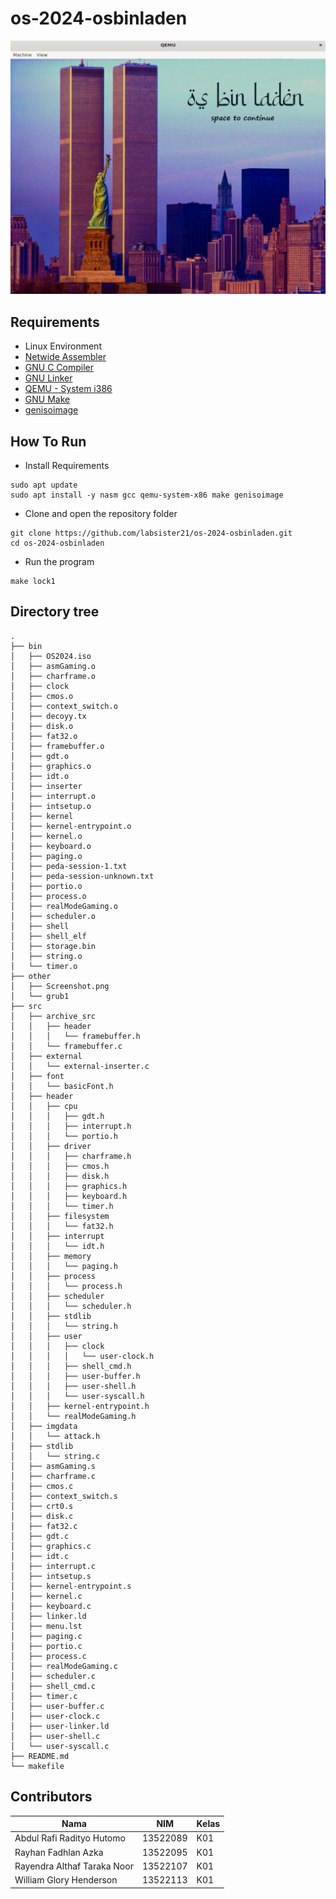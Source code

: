 # os-2024-osbinladen
![](other/Screenshot.png)

## Requirements
- Linux Environment
- [Netwide Assembler](https://www.nasm.us/) 
- [GNU C Compiler](https://man7.org/linux/man-pages/man1/gcc.1.html) 
- [GNU Linker](https://linux.die.net/man/1/ld)
- [QEMU - System i386](https://www.qemu.org/docs/master/system/target-i386.html) 
- [GNU Make](https://www.gnu.org/software/make/)
- [genisoimage](https://linux.die.net/man/1/genisoimage)

## How To Run

- Install Requirements
```
sudo apt update
sudo apt install -y nasm gcc qemu-system-x86 make genisoimage
```
- Clone and open the repository folder
```
git clone https://github.com/labsister21/os-2024-osbinladen.git
cd os-2024-osbinladen
```
- Run the program
```
make lock1
```

## Directory tree
```
.
├── bin
│   ├── OS2024.iso
│   ├── asmGaming.o
│   ├── charframe.o
│   ├── clock
│   ├── cmos.o
│   ├── context_switch.o
│   ├── decoyy.tx
│   ├── disk.o
│   ├── fat32.o
│   ├── framebuffer.o
│   ├── gdt.o
│   ├── graphics.o
│   ├── idt.o
│   ├── inserter
│   ├── interrupt.o
│   ├── intsetup.o
│   ├── kernel
│   ├── kernel-entrypoint.o
│   ├── kernel.o
│   ├── keyboard.o
│   ├── paging.o
│   ├── peda-session-1.txt
│   ├── peda-session-unknown.txt
│   ├── portio.o
│   ├── process.o
│   ├── realModeGaming.o
│   ├── scheduler.o
│   ├── shell
│   ├── shell_elf
│   ├── storage.bin
│   ├── string.o
│   └── timer.o
├── other
│   ├── Screenshot.png
│   └── grub1
├── src
│   ├── archive_src
│   │   ├── header
│   │   │   └── framebuffer.h
│   │   └── framebuffer.c
│   ├── external
│   │   └── external-inserter.c
│   ├── font
│   │   └── basicFont.h
│   ├── header
│   │   ├── cpu
│   │   │   ├── gdt.h
│   │   │   ├── interrupt.h
│   │   │   └── portio.h
│   │   ├── driver
│   │   │   ├── charframe.h
│   │   │   ├── cmos.h
│   │   │   ├── disk.h
│   │   │   ├── graphics.h
│   │   │   ├── keyboard.h
│   │   │   └── timer.h
│   │   ├── filesystem
│   │   │   └── fat32.h
│   │   ├── interrupt
│   │   │   └── idt.h
│   │   ├── memory
│   │   │   └── paging.h
│   │   ├── process
│   │   │   └── process.h
│   │   ├── scheduler
│   │   │   └── scheduler.h
│   │   ├── stdlib
│   │   │   └── string.h
│   │   ├── user
│   │   │   ├── clock
│   │   │   │   └── user-clock.h
│   │   │   ├── shell_cmd.h
│   │   │   ├── user-buffer.h
│   │   │   ├── user-shell.h
│   │   │   └── user-syscall.h
│   │   ├── kernel-entrypoint.h
│   │   └── realModeGaming.h
│   ├── imgdata
│   │   └── attack.h
│   ├── stdlib
│   │   └── string.c
│   ├── asmGaming.s
│   ├── charframe.c
│   ├── cmos.c
│   ├── context_switch.s
│   ├── crt0.s
│   ├── disk.c
│   ├── fat32.c
│   ├── gdt.c
│   ├── graphics.c
│   ├── idt.c
│   ├── interrupt.c
│   ├── intsetup.s
│   ├── kernel-entrypoint.s
│   ├── kernel.c
│   ├── keyboard.c
│   ├── linker.ld
│   ├── menu.lst
│   ├── paging.c
│   ├── portio.c
│   ├── process.c
│   ├── realModeGaming.c
│   ├── scheduler.c
│   ├── shell_cmd.c
│   ├── timer.c
│   ├── user-buffer.c
│   ├── user-clock.c
│   ├── user-linker.ld
│   ├── user-shell.c
│   └── user-syscall.c
├── README.md
└── makefile
```

## Contributors

|Nama|NIM|Kelas|
|---|---|---|
|Abdul Rafi Radityo Hutomo|13522089|K01|
|Rayhan Fadhlan Azka|13522095|K01|
|Rayendra Althaf Taraka Noor|13522107|K01|
|William Glory Henderson|13522113|K01|
